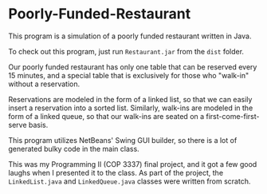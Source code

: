 # Poorly-Funded-Restaurant
This program is a simulation of a poorly funded restaurant written in Java.

To check out this program, just run `Restaurant.jar` from the `dist` folder.

Our poorly funded restaurant has only one table that can be reserved every 15 minutes, and a special table that is exclusively for those who "walk-in" without a reservation.

Reservations are modeled in the form of a linked list, so that we can easily insert a reservation into a sorted list. 
Similarly, walk-ins are modeled in the form of a linked queue, so that our walk-ins are seated on a first-come-first-serve basis.

This program utilizes NetBeans' Swing GUI builder, so there is a lot of generated bulky code in the main class.

This was my Programming II (COP 3337) final project, and it got a few good laughs when I presented it to the class.
As part of the project, the `LinkedList.java` and `LinkedQueue.java` classes were written from scratch.
